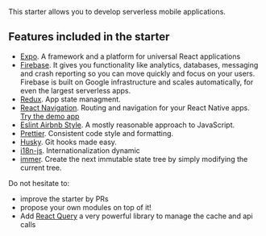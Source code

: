 This starter allows you to develop serverless mobile applications. </br>

## Features included in the starter

- [Expo](https://docs.expo.io/). A framework and a platform for universal React applications
- [Firebase](https://docs.expo.io/guides/using-firebase/). It gives you functionality like analytics, databases, messaging and crash reporting so you can move quickly and focus on your users. Firebase is built on Google infrastructure and scales automatically, for even the largest serverless apps. 
- [Redux](https://github.com/reduxjs/react-redux#readme). App state managment.
- [React Navigation](https://reactnavigation.org/docs/getting-started). Routing and navigation for your React Native apps. [Try the demo app](https://github.com/react-navigation/react-navigation/tree/main/example)
- [Eslint Airbnb Style](https://github.com/airbnb/javascript#readme). A mostly reasonable approach to JavaScript.
- [Prettier](https://github.com/prettier/prettier#readme). Consistent code style and formatting.
- [Husky](https://github.com/typicode/husky#readme). Git hooks made easy.
- [i18n-js](https://github.com/fnando/i18n-js#readme). Internationalization dynamic
- [immer](https://github.com/immerjs/immer#readme). Create the next immutable state tree by simply modifying the current tree.


Do not hesitate to:
- improve the starter by PRs
- propose your own modules on top of it!
- Add [React Query](https://react-query.tanstack.com/) a very powerful library to manage the cache and api calls
